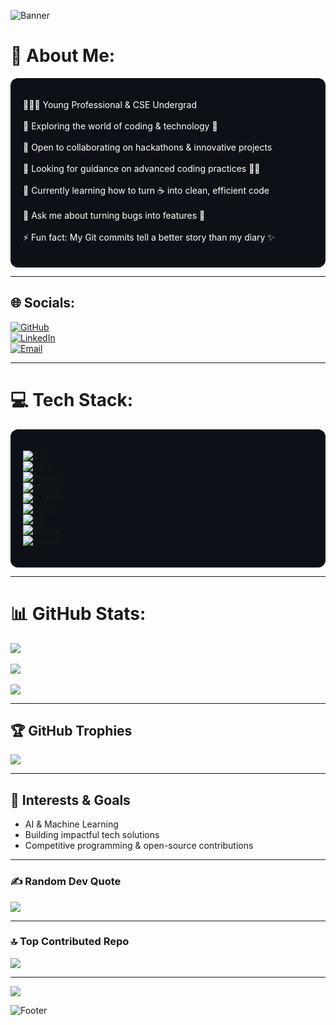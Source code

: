 <!-- Top Banner -->
![Banner](https://capsule-render.vercel.app/api?type=waving&color=0:6a11cb,100:2575fc&height=200&section=header&text=Ashwin%20C%20B&fontSize=50&fontColor=ffffff&animation=fadeIn&fontAlignY=35)

# 💫 About Me:
<div style="background-color:#0d1117; padding:20px; border-radius:12px; color:white;">

🧑🏻‍💼 Young Professional & CSE Undergrad <br>  
🔭 Exploring the world of coding & technology 🤖 <br>  
👯 Open to collaborating on hackathons & innovative projects <br>  
🤝 Looking for guidance on advanced coding practices 🧑‍💻 <br>  
🌱 Currently learning how to turn ☕ into clean, efficient code <br>  
💬 Ask me about turning bugs into features 🐛 <br>  
⚡ Fun fact: My Git commits tell a better story than my diary ✨  

</div>

---

## 🌐 Socials:
[![GitHub](https://img.shields.io/badge/GitHub-100000?logo=github&logoColor=white)](https://github.com/ashwinbelgiofficial)  
[![LinkedIn](https://img.shields.io/badge/LinkedIn-%230077B5.svg?logo=linkedin&logoColor=white)](https://linkedin.com/in/ashwin-c-b-604239380)  
[![Email](https://img.shields.io/badge/Email-D14836?logo=gmail&logoColor=white)](mailto:ashwinbelgi.official@gmail.com)  

---

# 💻 Tech Stack:
<div style="background-color:#0d1117; padding:20px; border-radius:12px;">

![C++](https://img.shields.io/badge/c++-%2300599C.svg?style=plastic&logo=c%2B%2B&logoColor=white)  
![Java](https://img.shields.io/badge/java-%23ED8B00.svg?style=plastic&logo=openjdk&logoColor=white)  
![Python](https://img.shields.io/badge/python-3670A0?style=plastic&logo=python&logoColor=ffdd54)  
![MySQL](https://img.shields.io/badge/mysql-4479A1.svg?style=plastic&logo=mysql&logoColor=white)  
![HTML5](https://img.shields.io/badge/html5-%23E34F26.svg?style=plastic&logo=html5&logoColor=white)  
![CSS3](https://img.shields.io/badge/css3-%231572B6.svg?style=plastic&logo=css3&logoColor=white)  
![Git](https://img.shields.io/badge/git-%23F05033.svg?style=plastic&logo=git&logoColor=white)  
![Figma](https://img.shields.io/badge/figma-%23F24E1E.svg?style=plastic&logo=figma&logoColor=white)  
![Canva](https://img.shields.io/badge/Canva-%2300C4CC.svg?style=plastic&logo=Canva&logoColor=white)  

</div>

---

# 📊 GitHub Stats:
![](https://github-readme-stats.vercel.app/api?username=ashwinbelgiofficial&theme=transparent&hide_border=false&include_all_commits=false&count_private=false)<br/>  
![](https://nirzak-streak-stats.vercel.app/?user=ashwinbelgiofficial&theme=transparent&hide_border=false)<br/>  
![](https://github-readme-stats.vercel.app/api/top-langs/?username=ashwinbelgiofficial&theme=transparent&hide_border=false&include_all_commits=false&count_private=false&layout=compact)  

---

## 🏆 GitHub Trophies
![](https://github-profile-trophy.vercel.app/?username=ashwinbelgiofficial&theme=radical&no-frame=false&no-bg=true&margin-w=4)  

---

## 🚀 Interests & Goals
- AI & Machine Learning  
- Building impactful tech solutions  
- Competitive programming & open-source contributions  

---

### ✍ Random Dev Quote
![](https://quotes-github-readme.vercel.app/api?type=horizontal&theme=radical)  

---

### 🔝 Top Contributed Repo
![](https://github-contributor-stats.vercel.app/api?username=ashwinbelgiofficial&limit=5&theme=transparent&combine_all_yearly_contributions=true)  

---

[![](https://visitcount.itsvg.in/api?id=ashwinbelgiofficial&icon=0&color=0)](https://visitcount.itsvg.in)  

<!-- Footer Banner -->
![Footer](https://capsule-render.vercel.app/api?type=waving&color=0:6a11cb,100:2575fc&height=120&section=footer)

<!-- Proudly created with GPRM ( https://gprm.itsvg.in ) -->
